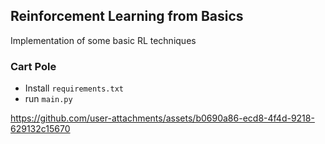 ## Reinforcement Learning from Basics

Implementation of some basic RL techniques

### Cart Pole
- Install `requirements.txt`
- run `main.py`

https://github.com/user-attachments/assets/b0690a86-ecd8-4f4d-9218-629132c15670

